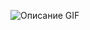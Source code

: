 ![Описание GIF](https://media.discordapp.net/attachments/937411994322092113/1171662534189781072/autodisconnect-1-1.gif?ex=689e0a04&is=689cb884&hm=09a3df8d2442ca69cceccf04a7dbbf1b9c9e5173c73718cd48756cfdf7022901&format=webp&animated=true=size4) 
